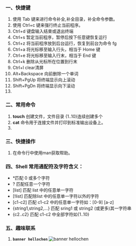 ### 一、快捷键

1. 使用 Tab 键来进行命令补全,补全目录，补全命令参数。
2. 使用 Ctrl+c 键来强行终止当前程序。
3. Ctrl+d 键盘输入结束或退出终端
4. Ctrl+s 暂定当前程序，暂停后按下任意键恢复运行
5. Ctrl+z 将当前程序放到后台运行，恢复到前台为命令 fg
6. Ctrl+a 将光标移至输入行头，相当于 Home 键
7. Ctrl+e 将光标移至输入行末，相当于 End 键
8. Ctrl+k 删除从光标所在位置到行末
9. Ctrl+l clear清屏
10. Alt+Backspace 向前删除一个单词
11. Shift+PgUp 将终端显示向上滚动
12. Shift+PgDn 将终端显示向下滚动
13. 

### 二、常用命令

1. **touch** 创建文件，文件目录 {1..10}连续创建多个
2. **cat** 命令用于连接文件并打印到标准输出设备上。
3. 


### 三、快捷操作

1. 在命令行中使用man获取帮助。

### 四、Shell 常用通配符及字符含义：

- *匹配 0 或多个字符
- ? 匹配任意一个字符
- [list] 匹配 list 中的任意单一字符
- [!list] 匹配除list 中的任意单一字符以外的字符
- [c1-c2] 匹配 c1-c2 中的任意单一字符如：[0-9] [a-z]
- {string1,string2,...} 匹配 sring1 或 string2 (或更多)其一字符串
- {c2..c2} 匹配 c1-c2 中全部字符如{1..10}

### 五、趣味联系

1. **`banner hellochen`**
![banner hellochen](https://gitee.com/Hello-Chen/Hello-Chen_Pictures/raw/master/res/20200210130829.png)


